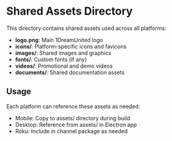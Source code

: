 # Shared Assets Directory

This directory contains shared assets used across all platforms:

- **logo.png**: Main 1DreamUnited logo
- **icons/**: Platform-specific icons and favicons
- **images/**: Shared images and graphics
- **fonts/**: Custom fonts (if any)
- **videos/**: Promotional and demo videos
- **documents/**: Shared documentation assets

## Usage

Each platform can reference these assets as needed:
- Mobile: Copy to assets/ directory during build
- Desktop: Reference from assets/ in Electron app
- Roku: Include in channel package as needed

